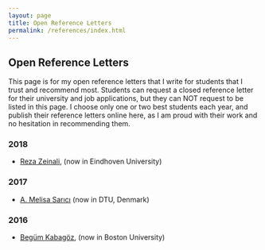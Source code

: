 ```yaml
---
layout: page
title: Open Reference Letters
permalink: /references/index.html
---
```


## Open Reference Letters

This page is for my open reference letters that I write for students that I trust and recommend most. Students can request a closed reference letter for their university and job applications, but they can NOT request to be listed in this page. I choose only one or two best students each year, and publish their reference letters online here, as I am proud with their work and no hesitation in recommending them.

### 2018
* [Reza Zeinali](/references/reza), (now in Eindhoven University)

### 2017
* [A. Melisa Sarıcı](/references/melisa) (now in DTU, Denmark)

### 2016

* [Begüm Kabagöz](/references/begum), (now in Boston University)
